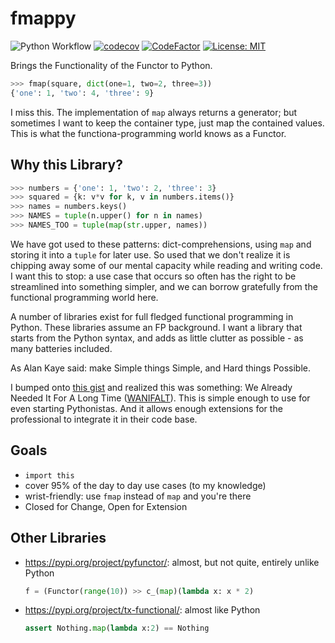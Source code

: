 # fmappy

![Python Workflow](https://github.com/xtofl/fmappy/workflows/Python%20Main%20Workflow/badge.svg) [![codecov](https://codecov.io/gh/xtofl/fmappy/branch/main/graph/badge.svg?token=OI10AO5B02)](https://codecov.io/gh/xtofl/fmappy) [![CodeFactor](https://www.codefactor.io/repository/github/xtofl/fmappy/badge)](https://www.codefactor.io/repository/github/xtofl/fmappy) [![License: MIT](https://img.shields.io/badge/License-MIT-yellow.svg)](https://opensource.org/licenses/MIT)

Brings the Functionality of the Functor to Python.

```python
>>> fmap(square, dict(one=1, two=2, three=3))
{'one': 1, 'two': 4, 'three': 9}
```

I miss this.  The implementation of `map` always returns a generator; but sometimes
I want to keep the container type, just map the contained values.  This is what
the functiona-programming world knows as a Functor.

## Why this Library?

```python
>>> numbers = {'one': 1, 'two': 2, 'three': 3}
>>> squared = {k: v*v for k, v in numbers.items()}
>>> names = numbers.keys()
>>> NAMES = tuple(n.upper() for n in names)
>>> NAMES_TOO = tuple(map(str.upper, names))
```

We have got used to these patterns: dict-comprehensions, using `map` and storing
it into a `tuple` for later use.  So used that we don't realize it is chipping
away some of our mental capacity while reading and writing code.  I want this to
stop: a use case that occurs so often has the right to be streamlined into
something simpler, and we can borrow gratefully from the functional programming
world here.

A number of libraries exist for full fledged functional programming in Python.
These libraries assume an FP background.  I want a library that starts from the
Python syntax, and adds as little clutter as possible - as many batteries included.

As Alan Kaye said: make Simple things Simple, and Hard things Possible.

I bumped onto [this gist] and realized this was something: We Already Needed It For
A Long Time ([WANIFALT]).  This is simple enough to use for even starting Pythonistas.
And it allows enough extensions for the professional to integrate it in their code base.

## Goals

* `import this`
* cover 95% of the day to day use cases (to my knowledge)
* wrist-friendly: use `fmap` instead of `map` and you're there
* Closed for Change, Open for Extension

## Other Libraries

* https://pypi.org/project/pyfunctor/: almost, but not quite, entirely unlike Python

  ```python
  f = (Functor(range(10)) >> c_(map)(lambda x: x * 2)
  ```

* https://pypi.org/project/tx-functional/: almost like Python

  ```python
  assert Nothing.map(lambda x:2) == Nothing
  ```

[this gist]: https://gist.github.com/3noch/eef18dba108be7db0441
[WANIFALT]: https://qbziz.wordpress.com/2008/10/23/you-heard-it-here-first/
